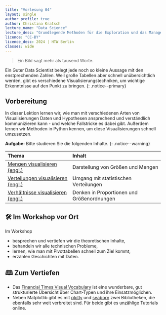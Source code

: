 ```yaml
---
title: "Vorlesung 04"
layout: single
author_profile: true
author: Christina Kratsch
lecture_name: "Data Science"
lecture_desc: "Grundlegende Methoden für die Exploration und das Management von Daten."
licence: "CC-BY"
licence_desc: 2024 | HTW Berlin 
classes: wide
---
```


> Ein Bild sagt mehr als tausend Worte.

Ein Guter Data Scientist belegt jede noch so kleine Aussage mit den enstprechenden Zahlen. Weil große Tabellen aber schnell unübersichtlich werden, gibt es verschiedene Visualisierungstechniken, um wichtige Erkenntnisse auf den Punkt zu bringen.
{: .notice--primary}

## Vorbereitung

In dieser Lektion lernen wir, wie man mit verschiedenen Arten von Visualisierungen Daten und Hypothesen ansprechend und verständlich kommunizieren kann - und welche Fallstricke es dabei gibt. Außerdem lernen wir Methoden in Python kennen, um diese Visualisierungen schnell umzusetzen.

**Aufgabe:** Bitte studieren Sie die folgenden Inhalte.
{: .notice--warning} 

| Thema | Inhalt | 
| :------------- |  :---------- |
| [Mengen visualisieren (engl.)](/modules/09-visualization-quantities/index.md) |  Darstellung von Größen und Mengen | 
| [Verteilungen visualisieren (engl.)](/modules/10-visualization-distributions/index.md) |  Umgang mit statistischen Verteilungen | 
| [Verhältnisse visualisieren (engl.)](/modules/11-visualization-proportions/index.md) |  Denken in Proportionen und Größenordnungen | 

## 🛠 Im Workshop vor Ort

Im Workshop 
* besprechen und vertiefen wir die theoretischen Inhalte,
* behandeln wir alle technischen Probleme,
* lernen, wie man mit Pivottabellen schnell zum Ziel kommt,
* erzählen Geschichten mit Daten.

## 🕮 Zum Vertiefen

* Das [Financial Times Visual Vocabulary](https://github.com/Financial-Times/chart-doctor/tree/main/visual-vocabulary) ist eine wunderbare, gut strukturierte Übersicht über Chart-Typen und ihre Einsatzmöglichen.
* Neben Matplotlib gibt es mit [plotly](https://github.com/plotly/plotly.py) und [seaborn](https://seaborn.pydata.org/) zwei Bibliotheken, die ebenfalls sehr weit verbreitet sind. Für beide gibt es unzählige Tutorials online.